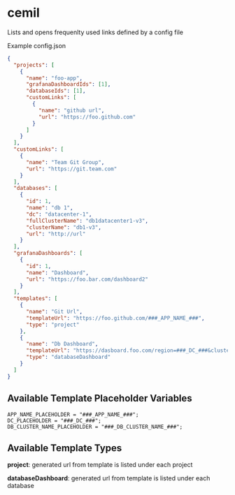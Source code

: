 # cemil

Lists and opens frequenlty used links defined by a config file

Example config.json

```json
{
  "projects": [
    {
      "name": "foo-app",
      "grafanaDashboardIds": [1],
      "databaseIds": [1],
      "customLinks": [
        {
          "name": "github url",
          "url": "https://foo.github.com"
        }
      ]
    }
  ],
  "customLinks": [
    {
      "name": "Team Git Group",
      "url": "https://git.team.com"
    }
  ],
  "databases": [
    {
      "id": 1,
      "name": "db 1",
      "dc": "datacenter-1",
      "fullClusterName": "db1datacenter1-v3",
      "clusterName": "db1-v3",
      "url": "http://url"
    }
  ],
  "grafanaDashboards": [
    {
      "id": 1,
      "name": "Dashboard",
      "url": "https://foo.bar.com/dashboard2"
    }
  ],
  "templates": [
    {
      "name": "Git Url",
      "templateUrl": "https://foo.github.com/###_APP_NAME_###",
      "type": "project"
    },
    {
      "name": "Db Dashboard",
      "templateUrl": "https://dasboard.foo.com/region=###_DC_###&cluster=###_DB_CLUSTER_NAME_###",
      "type": "databaseDashboard"
    }
  ]
}
```

## Available Template Placeholder Variables

```
APP_NAME_PLACEHOLDER = "###_APP_NAME_###";
DC_PLACEHOLDER = "###_DC_###";
DB_CLUSTER_NAME_PLACEHOLDER = "###_DB_CLUSTER_NAME_###";
```

## Available Template Types

__project__: generated url from template is listed under each project

__databaseDashboard__: generated url from template is listed under each database